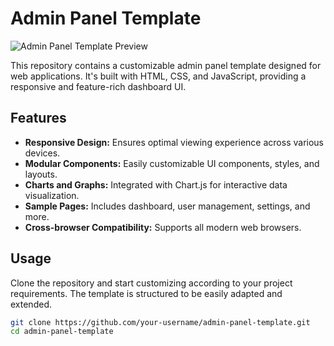 # Admin Panel Template

![Admin Panel Template Preview](https://github.com/sanajitjana/Admin-Panel-Template/assets/76105799/ffd3889f-84e7-4c08-8472-66aec4fa096a)

This repository contains a customizable admin panel template designed for web applications. It's built with HTML, CSS, and JavaScript, providing a responsive and feature-rich dashboard UI.

## Features

- **Responsive Design:** Ensures optimal viewing experience across various devices.
- **Modular Components:** Easily customizable UI components, styles, and layouts.
- **Charts and Graphs:** Integrated with Chart.js for interactive data visualization.
- **Sample Pages:** Includes dashboard, user management, settings, and more.
- **Cross-browser Compatibility:** Supports all modern web browsers.

## Usage

Clone the repository and start customizing according to your project requirements. The template is structured to be easily adapted and extended.

```bash
git clone https://github.com/your-username/admin-panel-template.git
cd admin-panel-template
